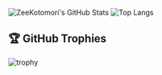 ![ZeeKotomori's GitHub Stats](https://github-readme-stats.vercel.app/api?username=ZeeKotomori&show_icons=true&theme=radical&card_width=400&custom_title=ZeeKotomori%27s%20Stats)
![Top Langs](https://github-readme-stats.vercel.app/api/top-langs/?username=ZeeKotomori&layout=compact&theme=radical&card_width=400&langs_height=400&langs_count=6&custom_title=Top%20Languages%20Used)
## 🏆 GitHub Trophies  
![trophy](https://github-profile-trophy.vercel.app/?username=ZeeKotomori&theme=dracula&margin-w=10)
